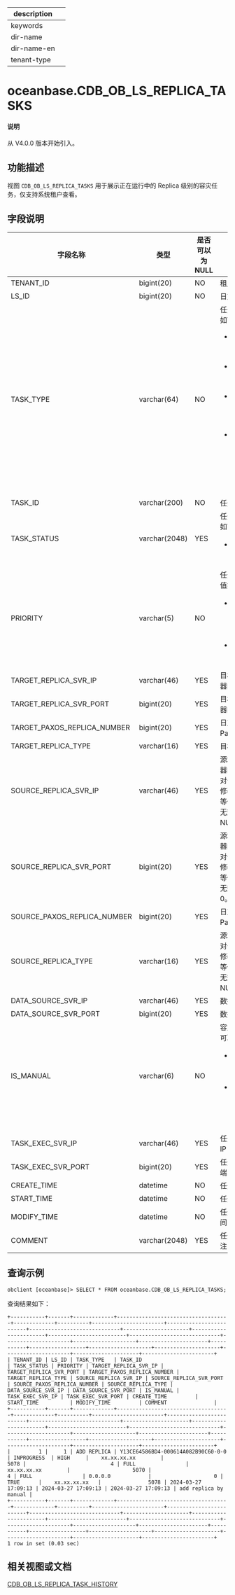 |description||
|---|---|
|keywords||
|dir-name||
|dir-name-en||
|tenant-type||

# oceanbase.CDB_OB_LS_REPLICA_TASKS

<main id="notice" type='explain'>
  <h4>说明</h4>
  <p>从 V4.0.0 版本开始引入。</p>
</main>

## 功能描述

视图 `CDB_OB_LS_REPLICA_TASKS` 用于展示正在运行中的 Replica 级别的容灾任务，仅支持系统租户查看。

## 字段说明

| 字段名称                 | 类型           |  是否可以为 NULL |   描述                             |
|-------------------------|----------------|-----------------|------------------------------------|
| TENANT_ID              | bigint(20)     | NO                 | 租户 ID          |
| LS_ID                  | bigint(20)     | NO                 | 日志流 ID        |
| TASK_TYPE              | varchar(64)    | NO                 | 任务类型，取值如下：<ul><li>MIGRATE REPLICA：迁移副本</li> <li>ADD REPLICA：增加副本</li><li>REMOVE PAXOS REPLICA：删除副本</li><li>MODIFY PAXOS REPLICA NUMBER：修改法定副本数</li></ul>|
| TASK_ID                | varchar(200)   | NO                 | 任务 ID            |
| TASK_STATUS            | varchar(2048)  | YES                | 任务状态，取值如下：<ul><li>`INPROGRESS`：调度运行中</li></ul> |
| PRIORITY               | varchar(5)     | NO                 | 任务优先级，取值如下：<ul><li>LOW：低优先级任务，仅迁移任务可能为低优先级</li><li>HIGH：高优先级任务</li></ul>|
| TARGET_REPLICA_SVR_IP  | varchar(46)    | YES                | 目标副本所在机器的 IP 地址 |
| TARGET_REPLICA_SVR_PORT| bigint(20)     | YES                | 目标副本所在机器的端口号 |
| TARGET_PAXOS_REPLICA_NUMBER | bigint(20)| YES                | 日志流目标法定 Paxos 副本数量 |
| TARGET_REPLICA_TYPE    | varchar(16)    | YES                | 目标副本类型 |
| SOURCE_REPLICA_SVR_IP  | varchar(46)    | YES                | 源端副本所在机器的 IP 地址。</br>对于删除副本、修改法定副本数等任务，该字段无效，展示为 NULL。|
| SOURCE_REPLICA_SVR_PORT| bigint(20)      |YES                 | 源端副本所在机器的端口号。</br>对于删除副本、修改法定副本数等任务，该字段无效，展示为 0。|
| SOURCE_PAXOS_REPLICA_NUMBER | bigint(20)| YES                | 日志流原法定 Paxos 副本数量 |
| SOURCE_REPLICA_TYPE    | varchar(16)    | YES                | 源端副本类型。</br>对于删除副本、修改法定副本数等任务，该字段无效，展示为 NULL。 |
| DATA_SOURCE_SVR_IP     | varchar(46)    | YES                | 数据源 IP     |
| DATA_SOURCE_SVR_PORT   | bigint(20)     | YES                | 数据源 PORT     |
| IS_MANUAL              | varchar(6)     | NO                 | 容灾任务来源，可取值：<ul><li>`TRUE`：表示手动运维命令触发的容灾任务</li><li>`FALSE`：默认值，表示 RS 层容灾自动生成的容灾任务</li></ul>     |
| TASK_EXEC_SVR_IP       | varchar(46)    | YES                | 任务执行机器的 IP 地址 |
| TASK_EXEC_SVR_PORT     | bigint(20)     | YES                | 任务执行机器的端口号 |
| CREATE_TIME            | datetime       | NO                 | 任务生成时间 |
| START_TIME             | datetime       | NO                 | 任务调度时间 |
| MODIFY_TIME            | datetime       | NO                 | 任务状态更新时间 |
| COMMENT                | varchar(2048)  | YES                | 任务生成原因备注 |

## 查询示例

```shell
obclient [oceanbase]> SELECT * FROM oceanbase.CDB_OB_LS_REPLICA_TASKS;
```

查询结果如下：

```shell
+-----------+-------+-------------+------------------------------------+-------------+----------+-----------------------+-------------------------+-----------------------------+---------------------+-----------------------+-------------------------+-----------------------------+---------------------+--------------------+----------------------+-----------+------------------+--------------------+---------------------+---------------------+---------------------+-----------------------+
| TENANT_ID | LS_ID | TASK_TYPE   | TASK_ID                            | TASK_STATUS | PRIORITY | TARGET_REPLICA_SVR_IP | TARGET_REPLICA_SVR_PORT | TARGET_PAXOS_REPLICA_NUMBER | TARGET_REPLICA_TYPE | SOURCE_REPLICA_SVR_IP | SOURCE_REPLICA_SVR_PORT | SOURCE_PAXOS_REPLICA_NUMBER | SOURCE_REPLICA_TYPE | DATA_SOURCE_SVR_IP | DATA_SOURCE_SVR_PORT | IS_MANUAL | TASK_EXEC_SVR_IP | TASK_EXEC_SVR_PORT | CREATE_TIME         | START_TIME          | MODIFY_TIME         | COMMENT               |
+-----------+-------+-------------+------------------------------------+-------------+----------+-----------------------+-------------------------+-----------------------------+---------------------+-----------------------+-------------------------+-----------------------------+---------------------+--------------------+----------------------+-----------+------------------+--------------------+---------------------+---------------------+---------------------+-----------------------+
|         1 |     1 | ADD REPLICA | Y13CE64586BD4-000614A082B90C60-0-0 | INPROGRESS  | HIGH     |    xx.xx.xx.xx        |                   5078 |                           4 | FULL                |     xx.xx.xx.xx        |                    5070 |                           4 | FULL                | 0.0.0.0            |                    0 | TRUE      |    xx.xx.xx.xx   |               5078 | 2024-03-27 17:09:13 | 2024-03-27 17:09:13 | 2024-03-27 17:09:13 | add replica by manual |
+-----------+-------+-------------+------------------------------------+-------------+----------+-----------------------+-------------------------+-----------------------------+---------------------+-----------------------+-------------------------+-----------------------------+---------------------+--------------------+----------------------+-----------+------------------+--------------------+---------------------+---------------------+---------------------+-----------------------+
1 row in set (0.03 sec)
```

## 相关视图或文档

[CDB_OB_LS_REPLICA_TASK_HISTORY](9600.o-cdb_ob_ls_replica_task_history-of-sys-tenant.md)
